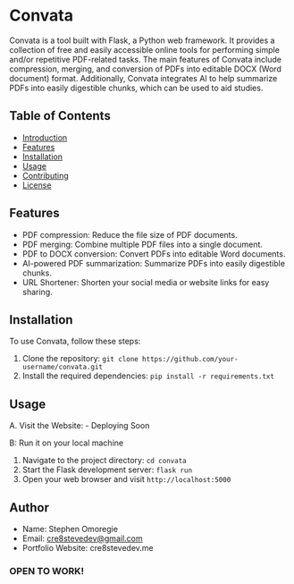 # Convata

Convata is a tool built with Flask, a Python web framework. It provides a collection of free and easily accessible online tools for performing simple and/or repetitive PDF-related tasks. The main features of Convata include compression, merging, and conversion of PDFs into editable DOCX (Word document) format. Additionally, Convata integrates AI to help summarize PDFs into easily digestible chunks, which can be used to aid studies.

## Table of Contents

- [Introduction](#convata)
- [Features](#features)
- [Installation](#installation)
- [Usage](#usage)
- [Contributing](#contributing)
- [License](#license)

## Features

- PDF compression: Reduce the file size of PDF documents.
- PDF merging: Combine multiple PDF files into a single document.
- PDF to DOCX conversion: Convert PDFs into editable Word documents.
- AI-powered PDF summarization: Summarize PDFs into easily digestible chunks.
- URL Shortener: Shorten your social media or website links for easy sharing.

## Installation

To use Convata, follow these steps:

1. Clone the repository: `git clone https://github.com/your-username/convata.git`
2. Install the required dependencies: `pip install -r requirements.txt`

## Usage

A. Visit the Website: - Deploying Soon

B: Run it on your local machine

1. Navigate to the project directory: `cd convata`
2. Start the Flask development server: `flask run`
3. Open your web browser and visit `http://localhost:5000`

## Author

- Name: Stephen Omoregie
- Email: cre8stevedev@gmail.com
- Portfolio Website: cre8stevedev.me

### OPEN TO WORK!
